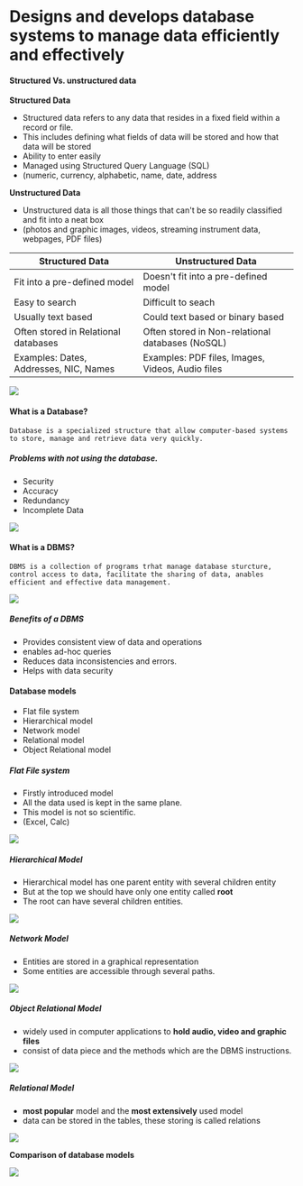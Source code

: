 
#  Designs and develops database systems to manage data efficiently and effectively

#### Structured Vs. unstructured data

**Structured Data**

- Structured data refers to any data that resides in a fixed field within a record or file.
- This includes defining what fields of data will be stored and how that data will be stored
- Ability to enter easily
- Managed using Structured Query Language (SQL)
- (numeric, currency, alphabetic, name, date, address

**Unstructured Data**

- Unstructured data is all those things that can't be so readily classified and fit into a neat box
-  (photos and graphic images, videos, streaming instrument data, webpages, PDF files)

| Structured Data                        | Unstructured Data                                |
| -------------------------------------- | ------------------------------------------------ |
| Fit into a pre-defined model           | Doesn't fit into a pre-defined model             |
| Easy to search                         | Difficult to seach                               |
| Usually text based                     | Could text based or binary based                 |
| Often stored in Relational databases   | Often stored in Non-relational databases (NoSQL) |
| Examples: Dates, Addresses, NIC, Names | Examples: PDF files, Images, Videos, Audio files |


![](../../../assets/Images/Pasted%20image%2020230715184127.png)

#### What is a Database?

```
Database is a specialized structure that allow computer-based systems to store, manage and retrieve data very quickly.
```

##### Problems with not using the database.
- Security
- Accuracy
- Redundancy
- Incomplete Data

![](../../../assets/Images/Pasted%20image%2020230715184523.png)

#### What is a DBMS?

```
DBMS is a collection of programs trhat manage database sturcture, control access to data, facilitate the sharing of data, anables efficient and effective data management.
```

![](../../../assets/Images/Pasted%20image%2020230715185753.png)

##### Benefits of a DBMS
- Provides consistent view of data and operations
- enables ad-hoc queries
- Reduces data inconsistencies and errors.
- Helps with data security 

#### Database models

- Flat file system
- Hierarchical model
- Network model
- Relational model
- Object Relational model


##### Flat File system

- Firstly introduced model
- All the data used is kept in the same plane.
- This model is not so scientific.
- (Excel, Calc)

![](../../../assets/Images/Pasted%20image%2020230715190244.png)

##### Hierarchical Model

- Hierarchical model has one parent entity with several children entity
- But at the top we should have only one entity called **root**
- The root can have several children entities.

![](../../../assets/Images/Pasted%20image%2020230715190350.png)

##### Network Model

- Entities are stored in a graphical representation
- Some entities are accessible through several paths.

![](../../../assets/Images/Pasted%20image%2020230715190448.png)

##### Object Relational Model

- widely used in computer applications to **hold audio, video and graphic files**
-  consist of data piece and the methods which are the DBMS instructions.

![](../../../assets/Images/Pasted%20image%2020230715190558.png)

##### Relational Model

-  **most popular** model and the **most extensively** used model
- data can be stored in the tables, these storing is called relations 

![](../../../assets/Images/Pasted%20image%2020230715190847.png)

**Comparison of database models**

![](../../../assets/Images/Pasted%20image%2020230715190912.png)
